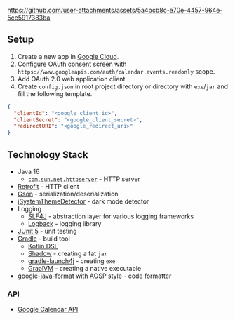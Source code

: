 https://github.com/user-attachments/assets/5a4bcb8c-e70e-4457-964e-5ce5917383ba

## Setup

1. Create a new app in [Google Cloud](https://console.cloud.google.com/projectcreate).
2. Configure OAuth consent screen with `https://www.googleapis.com/auth/calendar.events.readonly` scope.
3. Add OAuth 2.0 web application client.
4. Create `config.json` in root project directory or directory with `exe`/`jar` and fill the following template.

```json
{
  "clientId": "<google_client_id>",
  "clientSecret": "<google_client_secret>",
  "redirectURI": "<google_redirect_uri>"
}
```

## Technology Stack

- Java 16
  - [`com.sun.net.httpserver`](https://docs.oracle.com/javase/8/docs/jre/api/net/httpserver/spec/com/sun/net/httpserver/package-summary.html) - HTTP server
- [Retrofit](https://square.github.io/retrofit/) - HTTP client
- [Gson](https://github.com/google/gson) - serialization/deserialization
- [jSystemThemeDetector](https://github.com/Dansoftowner/jSystemThemeDetector) - dark mode detector
- Logging
  - [SLF4J](https://github.com/qos-ch/slf4j) - abstraction layer for various logging frameworks
  - [Logback](https://github.com/qos-ch/logback) - logging library
- [JUnit 5](https://junit.org/junit5/) - unit testing
- [Gradle](https://gradle.org/) - build tool
  - [Kotlin DSL](https://docs.gradle.org/current/userguide/kotlin_dsl.html)
  - [Shadow](https://github.com/GradleUp/shadow) - creating a fat `jar`
  - [gradle-launch4j](https://github.com/TheBoegl/gradle-launch4j) - creating `exe`
  - [GraalVM](https://www.graalvm.org/) - creating a native executable
- [google-java-format](https://github.com/google/google-java-format) with AOSP style - code formatter

### API

- [Google Calendar API](https://developers.google.com/calendar/api/guides/overview)
